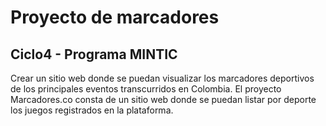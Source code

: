 # Proyecto de marcadores
## Ciclo4 - Programa MINTIC

Crear un sitio web donde se puedan visualizar los marcadores deportivos de los principales eventos transcurridos en Colombia. El proyecto Marcadores.co consta de un sitio web donde se puedan listar por deporte los juegos registrados en la plataforma. 